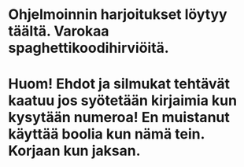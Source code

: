 # Ohjelmoinnin harjoitukset löytyy täältä. Varokaa spaghettikoodihirviöitä.
# Huom! Ehdot ja silmukat tehtävät kaatuu jos syötetään kirjaimia kun kysytään numeroa! En muistanut käyttää boolia kun nämä tein. Korjaan kun jaksan.
